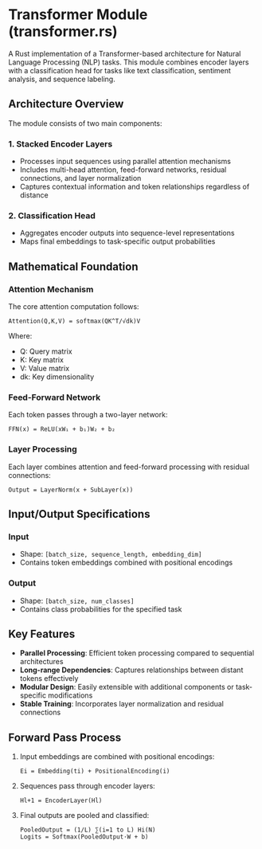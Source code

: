 # Transformer Module (transformer.rs)

A Rust implementation of a Transformer-based architecture for Natural Language Processing (NLP) tasks. This module combines encoder layers with a classification head for tasks like text classification, sentiment analysis, and sequence labeling.

## Architecture Overview

The module consists of two main components:

### 1. Stacked Encoder Layers

- Processes input sequences using parallel attention mechanisms
- Includes multi-head attention, feed-forward networks, residual connections, and layer normalization
- Captures contextual information and token relationships regardless of distance

### 2. Classification Head

- Aggregates encoder outputs into sequence-level representations
- Maps final embeddings to task-specific output probabilities

## Mathematical Foundation

### Attention Mechanism

The core attention computation follows:

```
Attention(Q,K,V) = softmax(QK^T/√dk)V
```

Where:

- Q: Query matrix
- K: Key matrix
- V: Value matrix
- dk: Key dimensionality

### Feed-Forward Network

Each token passes through a two-layer network:

```
FFN(x) = ReLU(xW₁ + b₁)W₂ + b₂
```

### Layer Processing

Each layer combines attention and feed-forward processing with residual connections:

```
Output = LayerNorm(x + SubLayer(x))
```

## Input/Output Specifications

### Input

- Shape: `[batch_size, sequence_length, embedding_dim]`
- Contains token embeddings combined with positional encodings

### Output

- Shape: `[batch_size, num_classes]`
- Contains class probabilities for the specified task

## Key Features

- **Parallel Processing**: Efficient token processing compared to sequential architectures
- **Long-range Dependencies**: Captures relationships between distant tokens effectively
- **Modular Design**: Easily extensible with additional components or task-specific modifications
- **Stable Training**: Incorporates layer normalization and residual connections

## Forward Pass Process

1. Input embeddings are combined with positional encodings:

   ```
   Ei = Embedding(ti) + PositionalEncoding(i)
   ```

2. Sequences pass through encoder layers:

   ```
   Hl+1 = EncoderLayer(Hl)
   ```

3. Final outputs are pooled and classified:
   ```
   PooledOutput = (1/L) ∑(i=1 to L) Hi(N)
   Logits = Softmax(PooledOutput·W + b)
   ```
